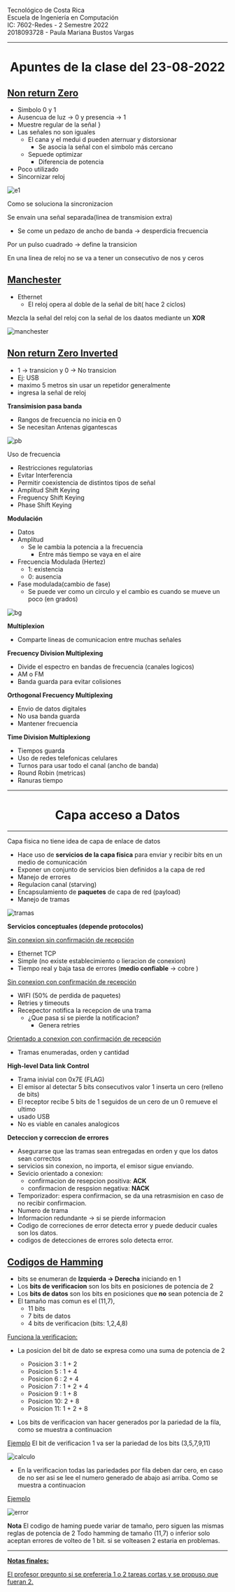Tecnológico de Costa Rica<br> 
Escuela de Ingeniería en Computación<br> 
IC: 7602-Redes  - 2 Semestre 2022 <br> 
2018093728 - Paula Mariana Bustos Vargas
______________________
<center> <h1> Apuntes de la clase del 23-08-2022 </h1> </center> 
<u><h2>Non return Zero </h2></u>

- Simbolo 0 y 1
- Ausencua de luz -> 0 y presencia -> 1
- Muestre regular de la señal
}
- Las señales no son iguales
  - El cana y el medui d pueden aternuar y distorsionar
    - Se asocia la señal con el simbolo más cercano
  - Sepuede optimizar
    - Diferencia de potencia
- Poco utilizado
- Sincornizar reloj

![e1](/image/e1.jpg)

Como se soluciona la sincronizacion

Se envain una señal separada(linea de transmision extra)
  - Se come un pedazo de ancho de banda -> desperdicia frecuencia
  
Por un pulso cuadrado -> define la transicion

En una linea de reloj no se va a tener un consecutivo de nos y ceros

<u><h2>Manchester</h2></u>
- Ethernet
  - El reloj opera al doble de la señal de bit( hace 2 ciclos)

Mezcla la señal del reloj con la señal de los daatos mediante un **XOR**

![manchester](/image/manchester.jpg)

<u><h2>Non return Zero Inverted</h2></u>
- 1 -> transicion y 0 -> No transicion
- Ej: USB
- maximo 5 metros sin usar un repetidor generalmente
- ingresa la señal de reloj

**Transimision pasa banda**

- Rangos de frecuencia no inicia en 0
- Se  necesitan Antenas gigantescas
   
![pb](/image/pb.jpg)

Uso de frecuencia
  - Restricciones regulatorias
  - Evitar Interferencia
  - Permitir coexistencia de distintos tipos de señal
  - Amplitud Shift Keying
  - Freguency Shift Keying
  - Phase Shift Keying

**Modulación**
- Datos
- Amplitud
  - Se le cambia la potencia a la frecuencia 
    - Entre más tiempo se vaya en el aire
- Frecuencia Modulada (Hertez)
  - 1: existencia
  - 0: ausencia
- Fase modulada(cambio de fase)
  - Se puede ver como un circulo y el cambio es cuando se mueve un poco (en grados)

![bg](/image/bg.jpg)

**Multiplexion**
- Comparte lineas de comunicacion entre muchas señales
  
**Frecuency Division Multiplexing**
- Divide el espectro en bandas de frecuencia (canales logicos)
- AM o FM
- Banda guarda para evitar colisiones 

**Orthogonal Frecuency Multiplexing**
- Envio de datos digitales
- No usa banda guarda
- Mantener frecuencia

**Time Division Multiplexiong**
- Tiempos guarda
- Uso de redes telefonicas celulares
- Turnos para usar todo el canal (ancho de banda)
- Round Robin (metricas)
- Ranuras tiempo
______________________

<center> <h1> Capa acceso a Datos </h1> </center> 

_____________________
 Capa fisica no tiene idea de capa de enlace de datos
 - Hace uso de **servicios de la capa fisica** para enviar y recibir bits en un medio de comunicación
 - Exponer un conjunto de servicios bien definidos a la capa de red
 - Manejo de errores
 - Regulacion canal (starving)
 - Encapsulamiento de **paquetes** de capa de red (payload)
 - Manejo de tramas

![tramas](/image/e2.jpg)

**Servicios conceptuales (depende protocolos)**

<u>Sin conexion sin confirmación de recepción </u>
- Ethernet TCP
- Simple (no existe establecimiento o lieracion de conexion)
- Tiempo real y baja tasa de errores (**medio confiable** -> cobre )
  
<u>Sin conexion con confirmación de recepción </u>
- WIFI (50% de perdida de paquetes)
- Retries y timeouts
- Recepector notifica la recepcion de una trama
  - ¿Que pasa si se pierde la notificacion?
    - Genera retries

<u>Orientado a conexion con confirmación de recepción </u>
- Tramas enumeradas, orden y cantidad

**High-level Data link Control**

- Trama inivial con 0x7E (FLAG)
- El emisor al detectar 5 bits consecutivos valor 1 inserta un cero (relleno de bits)
- El receptor recibe 5 bits de 1 seguidos de un cero de un 0 remueve el ultimo
- usado USB
- No es viable en canales analogicos

**Deteccion y correccion de errores**
- Asegurarse que las tramas sean entregadas en orden y que los datos sean correctos 
- servicios sin conexion, no importa, el emisor sigue enviando.
- Sevicio orientado a conexion:
  - confirmacion de resepcion positiva: **ACK**
  - confirmacion de respsion negativa: **NACK**
- Temporizador: espera confirmacion, se da una retrasmision en caso de no recibir confirmacion.
- Numero de trama
- Informacion redundante -> si se pierde informacion 
- Codigo de correciones de error detecta error y puede deducir cuales son los datos.
- codigos de detecciones de errores solo detecta error. 

<u> <h2>Codigos de Hamming </h2></u>

- bits se enumeran de **Izquierda -> Derecha** iniciando en 1
- Los  **bits de verificacion**  son los bits en posiciones de potencia  de 2  
- Los  **bits de datos**  son los bits en posiciones que **no** sean potencia  de 2 
- El tamaño mas comun es el (11,7), 
  - 11 bits
  - 7 bits de datos
  - 4 bits de verificacion (bits: 1,2,4,8)
  
<u>Funciona la verificacion:</u>

- La posicion del bit de dato se expresa como una suma de potencia de 2
  - Posicion 3 : 1 + 2
  - Posicion 5 : 1 + 4
  - Posicion 6 : 2 + 4
  - Posicion 7 : 1 + 2 + 4
  - Posicion 9 : 1 + 8
  - Posicion 10: 2 + 8
  - Posicion 11: 1 + 2 + 8
  
- Los bits de verificacion van hacer generados por la pariedad de la fila, como se muestra a continuacion

<u>Ejemplo</u>
El bit de verificacion 1 va ser la pariedad de los bits (3,5,7,9,11)

![calculo](/image/calculo.jpeg)

- En la verificacion todas las pariedades por fila deben dar cero, en caso de no ser asi se lee el numero generado de abajo asi arriba. Como se muestra a continuacion

<u>Ejemplo</u> 

![error](/image/error.jpeg)

**Nota**
El codigo de haming puede variar de tamaño, pero siguen las mismas reglas de potencia de 2
Todo hamming de tamaño (11,7) o inferior solo aceptan errores de volteo de 1 bit. si se volteasen 2 estaria en problemas. 

______________________

**<u>Notas finales:<u>**

El profesor pregunto si se prefereria 1 o 2 tareas cortas y se propuso que fueran 2.